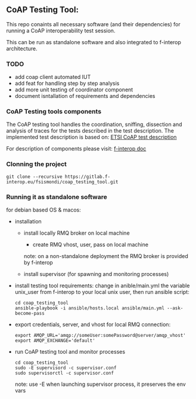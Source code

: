 CoAP Testing Tool:
------------------

This repo conaints all necessary software (and their dependencies) for running a 
CoAP interoperability test session.

This can be run as standalone software and also integrated to f-interop 
architecture.

### TODO
- add coap client automated IUT
- add feat for handling step by step analysis
- add more unit testing of coordinator component
- document isntallation of requirements and dependencies

### CoAP Testing tools components

The CoAP testing tool handles the coordination, sniffing, dissection
and analysis of traces for the tests described in the test description.
The implemented test description is based on:
[ETSI CoAP test description](http://www.etsi.org/plugtests/CoAP/Document/CoAP_TestDescriptions_v015.pdf)

For description of components please visit: [f-interop doc](doc.f-interop.eu)

### Clonning the project
```
git clone --recursive https://gitlab.f-interop.eu/fsismondi/coap_testing_tool.git
```

### Running it as standalone software

for debian based OS & macos:

- installation 

  - install locally RMQ broker on local machine
    - create RMQ vhost, user, pass on local machine
    
    note: on a non-standalone deployment the RMQ broker is provided by f-interop
    
  - install supervisor (for spawning and monitoring processes)
  
- install testing tool requirements:
	change in anible/main.yml the variable unix_user from f-interop to your
	local unix user, then run ansible script:
    
    ```
    cd coap_testing_tool
    ansible-playbook -i ansible/hosts.local ansible/main.yml --ask-become-pass
    ```

- export credentials, server, and vhost for local RMQ connection: 
    
    ```
    export AMQP_URL='amqp://someUser:somePassword@server/amqp_vhost'
    export AMQP_EXCHANGE='default'
    ```

- run CoAP testing tool and monitor processes
    
    ```
    cd coap_testing_tool
    sudo -E supervisord -c supervisor.conf 
    sudo supervisorctl -c supervisor.conf  

    ```
	note: use -E when launching supervisor process, it preserves the
	env vars



